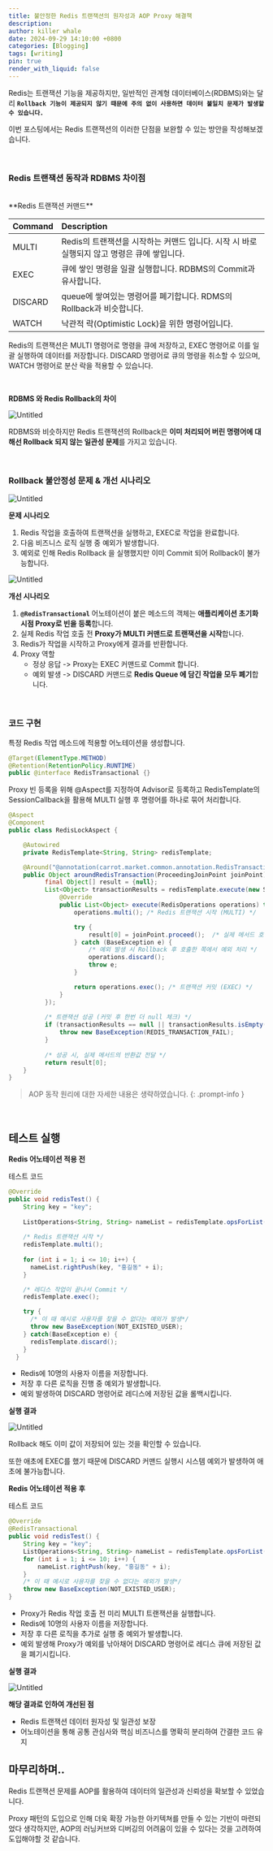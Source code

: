 ```yaml
---
title: 불안정한 Redis 트랜잭션의 원자성과 AOP Proxy 해결책
description: 
author: killer whale
date: 2024-09-29 14:10:00 +0800
categories: [Blogging]
tags: [writing]
pin: true
render_with_liquid: false
---
```


Redis는 트랜잭션 기능을 제공하지만, 일반적인 관계형 데이터베이스(RDBMS)와는 달리 **`Rollback 기능이 제공되지 않기 때문에 주의 없이 사용하면 데이터 불일치 문제가 발생할 수 있습니다.`**

이번 포스팅에서는 Redis 트랜잭션의 이러한 단점을 보완할 수 있는 방안을 작성해보겠습니다.

<br/>

### Redis 트랜잭션 동작과 RDBMS 차이점

<br/>
**Redis 트랜잭션 커맨드**

| Command | Description                                             |
|:--------|:--------------------------------------------------------|
| MULTI   | Redis의 트랜잭션을 시작하는 커맨드 입니다. 시작 시 바로 실행되지 않고 명령은 큐에 쌓입니다. |
| EXEC    | 큐에 쌓인 명령을 일괄 실행합니다. RDBMS의 Commit과 유사합니다.               |
| DISCARD | queue에 쌓여있는 명령어를 폐기합니다. RDMS의 Rollback과 비슷합니다.          |
| WATCH   | 낙관적 락(Optimistic Lock)을 위한 명령어입니다.                      |

Redis의 트랜잭션은 MULTI 명령어로 명령을 큐에 저장하고, EXEC 명령어로 이를 일괄 실행하여 데이터를 저장합니다. 
DISCARD 명령어로 큐의 명령을 취소할 수 있으며, WATCH 명령어로 분산 락을 적용할 수 있습니다.

<br/>

**RDBMS 와 Redis Rollback의 차이**

![Untitled](https://killerwhale1125.github.io/assets/img/post/aop/redis-rdbms.png)

RDBMS와 비슷하지만 Redis 트랜잭션의 Rollback은 **이미 처리되어 버린 명령어에 대해선 Rollback 되지 않는 일관성 문제**를 가지고 있습니다.

<br/>

### Rollback 불안정성 문제 & 개선 시나리오

![Untitled](https://killerwhale1125.github.io/assets/img/post/aop/transaction-fail.png)

**문제 시나리오**
1. Redis 작업을 호출하여 트랜잭션을 실행하고, EXEC로 작업을 완료합니다.
2. 다음 비즈니스 로직 실행 중 예외가 발생합니다.
3. 예외로 인해 Redis Rollback 을 실행했지만 이미 Commit 되어 Rollback이 불가능합니다.

![Untitled](https://killerwhale1125.github.io/assets/img/post/aop/transaction-success.png)

**개선 시나리오**
1. **`@RedisTransactional`** 어노테이션이 붙은 메소드의 객체는 **애플리케이션 초기화 시점 Proxy로 빈을 등록**합니다.
2. 실제 Redis 작업 호출 전 **Proxy가 MULTI 커맨드로 트랜잭션을 시작**합니다.
3. Redis가 작업을 시작하고 Proxy에게 결과를 반환합니다.
4. Proxy 역할
   - 정상 응답 -> Proxy는 EXEC 커맨드로 Commit 합니다.
   - 예외 발생 -> DISCARD 커맨드로 **Redis Queue 에 담긴 작업을 모두 폐기**합니다.

<br/>

### 코드 구현

특정 Redis 작업 메소드에 적용할 어노테이션을 생성합니다.
```java
@Target(ElementType.METHOD)
@Retention(RetentionPolicy.RUNTIME)
public @interface RedisTransactional {}
```

Proxy 빈 등록을 위해 @Aspect를 지정하여 Advisor로 등록하고 RedisTemplate의 SessionCallback을 활용해 MULTI 실행 후 명령어를 하나로 묶어 처리합니다.

```java
@Aspect
@Component
public class RedisLockAspect {

    @Autowired
    private RedisTemplate<String, String> redisTemplate;

    @Around("@annotation(carrot.market.common.annotation.RedisTransactional)")
    public Object aroundRedisTransaction(ProceedingJoinPoint joinPoint) throws Throwable {
          final Object[] result = {null};
          List<Object> transactionResults = redisTemplate.execute(new SessionCallback<>() {
              @Override
              public List<Object> execute(RedisOperations operations) throws DataAccessException {
                  operations.multi(); /* Redis 트랜잭션 시작 (MULTI) */

                  try {
                      result[0] = joinPoint.proceed();  /* 실제 메서드 호출 */
                  } catch (BaseException e) {
                      /* 예외 발생 시 Rollback 후 호출한 쪽에서 예외 처리 */
                      operations.discard();
                      throw e;
                  }

                  return operations.exec(); /* 트랜잭션 커밋 (EXEC) */
              }
          });
          
          /* 트랜잭션 성공 (커밋 후 한번 더 null 체크) */
          if (transactionResults == null || transactionResults.isEmpty()) {
              throw new BaseException(REDIS_TRANSACTION_FAIL);
          }
          
          /* 성공 시, 실제 메서드의 반환값 전달 */
          return result[0];
    }
}
```

> AOP 동작 원리에 대한 자세한 내용은 생략하였습니다. 
{: .prompt-info }

<br/>

## 테스트 실행

**Redis 어노테이션 적용 전**

테스트 코드
```java
@Override
public void redisTest() {
    String key = "key";
  
    ListOperations<String, String> nameList = redisTemplate.opsForList();
  
    /* Redis 트랜잭션 시작 */
    redisTemplate.multi();
  
    for (int i = 1; i <= 10; i++) {
      nameList.rightPush(key, "홍길동" + i);
    }

    /* 레디스 작업이 끝나서 Commit */
    redisTemplate.exec();

    try {
      /* 이 때 예시로 사용자를 찾을 수 없다는 예외가 발생*/
      throw new BaseException(NOT_EXISTED_USER);
    } catch(BaseException e) {
      redisTemplate.discard();
    }
  }
```
- Redis에 10명의 사용자 이름을 저장합니다.
- 저장 후 다른 로직을 진행 중 예외가 발생합니다.
- 예외 발생하여 DISCARD 명령어로 레디스에 저장된 값을 롤백시킵니다.

**실행 결과**

![Untitled](https://killerwhale1125.github.io/assets/img/post/aop/fail-result.png)

Rollback 해도 이미 값이 저장되어 있는 것을 확인할 수 있습니다.

또한 애초에 EXEC를 했기 때문에 DISCARD 커맨드 실행시 시스템 예외가 발생하여 애초에 불가능합니다.

**Redis 어노테이션 적용 후**

테스트 코드
```java
@Override
@RedisTransactional
public void redisTest() {
    String key = "key";
    ListOperations<String, String> nameList = redisTemplate.opsForList();
    for (int i = 1; i <= 10; i++) {
        nameList.rightPush(key, "홍길동" + i);
    }
    /* 이 때 예시로 사용자를 찾을 수 없다는 예외가 발생*/
    throw new BaseException(NOT_EXISTED_USER);
}
```
- Proxy가 Redis 작업 호출 전 미리 MULTI 트랜잭션을 실행합니다.
- Redis에 10명의 사용자 이름을 저장합니다.
- 저장 후 다른 로직을 추가로 실행 중 예외가 발생합니다.
- 예외 발생해 Proxy가 예외를 낚아채어 DISCARD 명령어로 레디스 큐에 저장된 값을 폐기시킵니다.

**실행 결과**

![Untitled](https://killerwhale1125.github.io/assets/img/post/aop/success-result.png)

**해당 결과로 인하여 개선된 점**
- Redis 트랜잭션 데이터 원자성 및 일관성 보장
- 어노테이션을 통해 공통 관심사와 핵심 비즈니스를 명확히 분리하여 간결한 코드 유지

## 마무리하며..

Redis 트랜잭션 문제를 AOP를 활용하여 데이터의 일관성과 신뢰성을 확보할 수 있었습니다.

Proxy 패턴의 도입으로 인해 더욱 확장 가능한 아키텍쳐를 만들 수 있는 기반이 마련되었다 생각하지만, 
AOP의 러닝커브와 디버깅의 어려움이 있을 수 있다는 것을 고려하여 도입해야할 것 같습니다.
